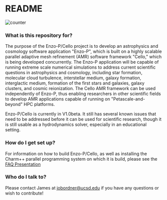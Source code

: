 # README #
![counter](http://cello-project.org/counter-bitbucket-cello-project.png)
 
### What is this repository for? ###

   The purpose of the Enzo-P/Cello project is to develop an
   astrophysics and cosmology software application "Enzo-P", which is
   built on a highly scalable parallel adaptive mesh refinement (AMR)
   software framework "Cello," which is being developed concurrently.
   The Enzo-P application will be capable of running extreme scale
   numerical simulations to address current scientific questions in
   astrophysics and cosmology, including star formation, molecular
   cloud turbulence, interstellar medium, galaxy formation,
   interglactic medium, formation of the first stars and galaxies,
   galaxy clusters, and cosmic reionization.  The Cello AMR framework
   can be used independently of Enzo-P, thus enabling researchers in
   other scientific fields to develop AMR applications capable of
   running on "Petascale-and-beyond" HPC platforms.

   Enzo-P/Cello is currently in V1.0beta.  It still has several known 
   issues that need to be addressed before it can be used for scientific
   research, though it is still usable as a hydrodynamics solver, 
   especially in an educational setting.

### How do I get set up? ###

   For information on how to build Enzo-P/Cello, as well as installing the 
   Charm++ parallel programming system on which it is build, please see the
   [FAQ Presentation](http://client64-249.sdsc.edu/cello/1405-enzop.pdf)

### Who do I talk to? ###

   Please contact James at jobordner@ucsd.edu if you have any questions or
   wish to contribute!
